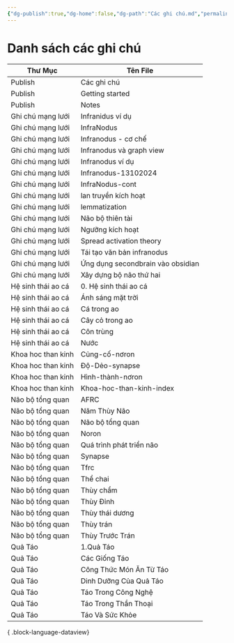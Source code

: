 ```yaml
---
{"dg-publish":true,"dg-home":false,"dg-path":"Các ghi chú.md","permalink":"/cac-ghi-chu/","dgPassFrontmatter":true,"noteIcon":"","created":"2025-01-12T07:51:50.918+07:00","updated":"2025-01-12T08:20:19.292+07:00"}
---
```


# Danh sách các ghi chú
| Thư Mục            | Tên File                          |
| ------------------ | --------------------------------- |
| Publish            | Các ghi chú                       |
| Publish            | Getting started                   |
| Publish            | Notes                             |
| Ghi chú mạng lưới  | Infranidus ví dụ                  |
| Ghi chú mạng lưới  | InfraNodus                        |
| Ghi chú mạng lưới  | Infranodus - cơ chế               |
| Ghi chú mạng lưới  | Infranodus và graph view          |
| Ghi chú mạng lưới  | Infranodus ví dụ                  |
| Ghi chú mạng lưới  | Infranodus-13102024               |
| Ghi chú mạng lưới  | InfraNodus-cont                   |
| Ghi chú mạng lưới  | lan truyền kích hoạt              |
| Ghi chú mạng lưới  | lemmatization                     |
| Ghi chú mạng lưới  | Não bộ thiên tài                  |
| Ghi chú mạng lưới  | Ngưỡng kích hoạt                  |
| Ghi chú mạng lưới  | Spread activation theory          |
| Ghi chú mạng lưới  | Tái tạo văn bản infranodus        |
| Ghi chú mạng lưới  | Ứng dụng secondbrain vào obsidian |
| Ghi chú mạng lưới  | Xây dựng bộ não thứ hai           |
| Hệ sinh thái ao cá | 0. Hệ sinh thái ao cá             |
| Hệ sinh thái ao cá | Ánh sáng mặt trời                 |
| Hệ sinh thái ao cá | Cá trong ao                       |
| Hệ sinh thái ao cá | Cây cỏ trong ao                   |
| Hệ sinh thái ao cá | Côn trùng                         |
| Hệ sinh thái ao cá | Nước                              |
| Khoa hoc than kinh | Củng-cố-nơron                     |
| Khoa hoc than kinh | Độ-Dẻo-synapse                    |
| Khoa hoc than kinh | Hình-thành-nơron                  |
| Khoa hoc than kinh | Khoa-hoc-than-kinh-index          |
| Não bộ tổng quan   | AFRC                              |
| Não bộ tổng quan   | Năm Thùy Não                      |
| Não bộ tổng quan   | Não bộ tổng quan                  |
| Não bộ tổng quan   | Noron                             |
| Não bộ tổng quan   | Quá trình phát triển não          |
| Não bộ tổng quan   | Synapse                           |
| Não bộ tổng quan   | Tfrc                              |
| Não bộ tổng quan   | Thể chai                          |
| Não bộ tổng quan   | Thùy chẩm                         |
| Não bộ tổng quan   | Thùy Đỉnh                         |
| Não bộ tổng quan   | Thùy thái dương                   |
| Não bộ tổng quan   | Thùy trán                         |
| Não bộ tổng quan   | Thùy Trước Trán                   |
| Quả Táo            | 1.Quả Táo                         |
| Quả Táo            | Các Giống Táo                     |
| Quả Táo            | Công Thức Món Ăn Từ Táo           |
| Quả Táo            | Dinh Dưỡng Của Quả Táo            |
| Quả Táo            | Táo Trong Công Nghệ               |
| Quả Táo            | Táo Trong Thần Thoại              |
| Quả Táo            | Táo Và Sức Khỏe                   |

{ .block-language-dataview}
